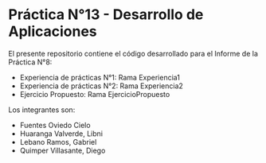 # Práctica N°13 - Desarrollo de Aplicaciones

El presente repositorio contiene el código desarrollado para el Informe de la Práctica N°8:
- Experiencia de prácticas N°1: Rama Experiencia1
- Experiencia de prácticas N°2: Rama Experiencia2
- Ejercicio Propuesto: Rama EjercicioPropuesto

Los integrantes son:
- Fuentes Oviedo Cielo
- Huaranga Valverde, Libni
- Lebano Ramos, Gabriel
- Quimper Villasante, Diego
